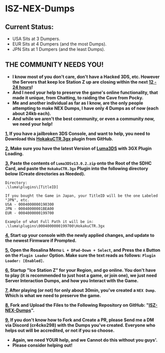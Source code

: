 # ISZ-NEX-Dumps

## Current Status:
- USA Sits at 3 Dumpers.
- EUR Sits at 4 Dumpers (and the most Dumps).
- JPN Sits at 1 Dumpers (and the least Dumps).

## THE COMMUNITY NEEDS YOU!
- **I know most of you don't care, don't have a Hacked 3DS, etc. However the Servers that keep Ice Station Z up are closing within the next <ins>12 - 24 hours</ins>!**
- **And I need your help to preserve the game's online functionality, that made it unique, from Chatting, to raiding the Cave from Pocky.**
- **Me and another individual as far as I know, are the only people attempting to make NEX Dumps, I have only 4 Dumps as of now (each about 24kb each).**
- **And while we aren't the best community, or even a community now, we need your help!**

**<ins>1.</ins> If you have a jailbroken 3DS Console, and want to help, you need to Download this [HokakuCTR.3gx](https://github.com/PretendoNetwork/HokakuCTR/releases/tag/v1.0.3) plugin from GitHub.**

**<ins>2.</ins> Make sure you have the latest Version of [Luma3DS](https://github.com/LumaTeam/Luma3DS/releases) with 3GX Plugin Loading.**

**<ins>3.</ins> Paste the contents of `Luma3DSv13.0.2.zip` onto the Root of the SDHC Card, and paste the `HokakuCTR.3gx` Plugin into the following directory below (Create directories as Needed).**
```
Directory:
.\luma\plugins\[TitleID]

If you bought the Game in Japan, your TitleID will be the one Labeled "JPN", etc.
USA - 0004000000190300
JPN - 00040000001BEA00
EUR - 0004000000199700

Example of what Full Path it will be in:
.\luma\plugins\0004000000199700\HokakuCTR.3gx
```
**<ins>4.</ins> Start up your console with the newly applied changes, and update to the newest Firmware if Prompted.**

**<ins>5.</ins> Open the Rosalina Menu `L + DPad-Down + Select`, and Press the `A` Button on the `Plugin Loader` Option. Make sure the text reads as follows: `Plugin Loader: [Enabled]`.**

**<ins>6.</ins> Startup "Ice Station Z" for your Region, and go online. You don't have to play (it is recommended to just host a game, or join one), we just need Server Interaction Dumps, and how you Interact with the Game.**

**<ins>7.</ins> After playing (or not) for only about 30min, you've created a `NEX Dump`. Which is what we need to preserve the game.**

**<ins>8.</ins> Fork and Upload the Files to the Following Repository on GitHub: "[ISZ-NEX-Dumps](https://github.com/Cracko298/ISZ-NEX-Dumps)".**

**<ins>9.</ins> If you don't know how to Fork and Create a PR, please Send me a DM via Discord (**cr4cko298**) with the Dumps you've created. Everyone who helps out will be accredited, or not if you so choose.**

- **Again, we need YOUR help, and we Cannot do this without you guys'.**
- **Please consider helping out!**
